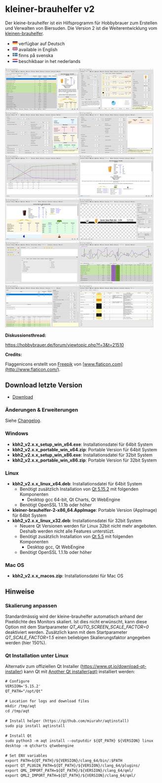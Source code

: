 # kleiner-brauhelfer v2
Der kleine-brauhelfer ist ein Hilfsprogramm für Hobbybrauer zum Erstellen und Verwalten von Biersuden. Die Version 2 ist die Weiterentwicklung vom [kleinen-brauhelfer](http://github.com/Gremmel/kleiner-brauhelfer).

- <img src="kleiner-brauhelfer/images/de.svg" width="16"> verfügbar auf Deutsch
- <img src="kleiner-brauhelfer/images/en.svg" width="16"> available in English
- <img src="kleiner-brauhelfer/images/se.svg" width="16"> finns på svenska
- <img src="kleiner-brauhelfer/images/nl.svg" width="16"> beschikbaar in het nederlands

<img src="doc/sudauswahl.png" width="240"><img src="doc/rezept.png" width="240"><img src="doc/braudaten.png" width="240"><img src="doc/abfuelldaten.png" width="240"><img src="doc/gaerverlauf.png" width="240"><img src="doc/spickzettel.png" width="240"><img src="doc/zusammenfassung.png" width="240"><img src="doc/etikett.png" width="240"><img src="doc/bewertung.png" width="240"><img src="doc/brauuebersicht.png" width="240"><img src="doc/ausruestung.png" width="240"><img src="doc/rohstoffe.png" width="240">

**Diskussionsthread:**

https://hobbybrauer.de/forum/viewtopic.php?f=3&t=21510

**Credits:**

Flaggenicons erstellt von [Freepik](https://www.flaticon.com/authors/freepik) von [www.flaticon.com](http://www.flaticon.com/).

## Download letzte Version
- [Download](https://github.com/kleiner-brauhelfer/kleiner-brauhelfer-2/releases/latest/)

### Änderungen & Erweiterungen
Siehe [Changelog](CHANGELOG.md).

### Windows
- **kbh2_v2.x.x_setup_win_x64.exe**: Installationsdatei für 64bit System
- **kbh2_v2.x.x_portable_win_x64.zip**: Portable Version für 64bit System
- **kbh2_v2.x.x_setup_win_x86.exe**: Installationsdatei für 32bit System
- **kbh2_v2.x.x_portable_win_x86.zip**: Portable Version für 32bit System

### Linux
- **kbh2_v2.x.x_linux_x64.deb**: Installationsdatei für 64bit System
  - Benötigt zusätzlich Installation von [Qt 5.15.2](https://www.qt.io/download-qt-installer) mit folgenden Komponenten
    - Desktop gcc 64-bit, Qt Charts, Qt WebEngine
  - Benötigt OpenSSL 1.1.1b oder höher
- **kleiner-brauhelfer-2-x86_64.AppImage**: Portable Version (AppImage) für 64bit System
- **kbh2_v2.x.x_linux_x32.deb**: Installationsdatei für 32bit System
  - Neuere Qt Versionen werden für Linux 32bit nicht mehr angeboten. Deshalb werden nicht alle Features unterstüzt.
  - Benötigt zusätzlich Installation von [Qt 5.5](https://www.qt.io/download-qt-installer) mit folgenden Komponenten
    - Desktop gcc, Qt WebEngine
  - Benötigt OpenSSL 1.1.1b oder höher
  
### Mac OS
- **kbh2_v2.x.x_macos.zip**: Installationsdatei für Mac OS

## Hinweise

### Skalierung anpassen
Standardmässig wird der kleine-brauhelfer automatisch anhand der Pixeldichte des Monitors skaliert. Ist dies nicht erwünscht, kann diese Option mit dem Startparameter *QT_AUTO_SCREEN_SCALE_FACTOR=0* deaktiviert werden. Zusätzlich kann mit dem Startparameter *QT_SCALE_FACTOR=1.5* einen beliebigen Skalierungsfaktor angegeben werden (hier 150%).

### Qt Installation unter Linux
Alternativ zum offiziellen Qt Installer (https://www.qt.io/download-qt-installer) kann Qt mit [Another Qt installer(aqt)](https://github.com/miurahr/aqtinstall) installiert werden:
```
# Configure
VERSION='5.15.2'
QT_PATH="/opt/Qt"

# Location for logs and download files
mkdir /tmp/aqt
cd /tmp/aqt

# Install helper (https://github.com/miurahr/aqtinstall)
sudo pip install aqtinstall

# Install Qt
sudo python3 -m aqt install --outputdir ${QT_PATH} ${VERSION} linux desktop -m qtcharts qtwebengine

# Set ENV variables
export PATH=${QT_PATH}/${VERSION}/clang_64/bin/:$PATH
export QT_PLUGIN_PATH=${QT_PATH}/${VERSION}/clang_64/plugins/
export QML_IMPORT_PATH=${QT_PATH}/${VERSION}/clang_64/qml/
export QML2_IMPORT_PATH=${QT_PATH}/${VERSION}/clang_64/qml/
```
